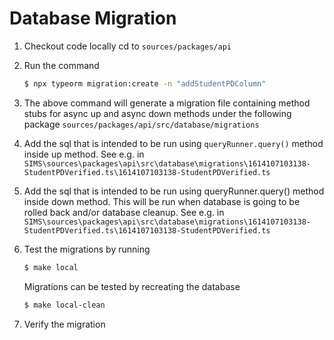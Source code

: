 # Database Migration

1. Checkout code locally cd to `sources/packages/api`

2. Run the command
   ```bash
   $ npx typeorm migration:create -n "addStudentPDColumn"
   ```
3. The above command will generate a migration file containing method stubs for async up and async down methods under the following package
   `sources/packages/api/src/database/migrations`

4. Add the sql that is intended to be run using
   `queryRunner.query()` method inside up method.
   See e.g. in `SIMS\sources\packages\api\src\database\migrations\1614107103138-StudentPDVerified.ts\1614107103138-StudentPDVerified.ts`

5. Add the sql that is intended to be run using
   queryRunner.query() method inside down method. This will be run when database is going to be rolled back and/or database cleanup.
   See e.g. in `SIMS\sources\packages\api\src\database\migrations\1614107103138-StudentPDVerified.ts\1614107103138-StudentPDVerified.ts`

6. Test the migrations by running

   ```bash
   $ make local
   ```

   Migrations can be tested by recreating the database

   ```bash
   $ make local-clean
   ```

7. Verify the migration
